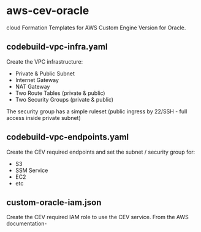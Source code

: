 # aws-cev-oracle
cloud Formation Templates for AWS Custom Engine Version for Oracle.

## codebuild-vpc-infra.yaml
Create the VPC infrastructure:
- Private & Public Subnet
- Internet Gateway
- NAT Gateway
- Two Route Tables (private & public)
- Two Security Groups (private & public)

The security group has a simple ruleset (public ingress by 22/SSH - full access inside private subnet)

## codebuild-vpc-endpoints.yaml
Create the CEV required endpoints and set the subnet / security group for:
- S3
- SSM Service
- EC2 
- etc

## custom-oracle-iam.json
Create the CEV required IAM role to use the CEV service. From the AWS documentation-
